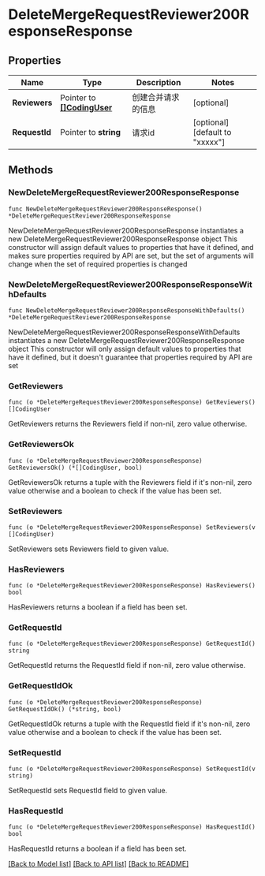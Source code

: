 # DeleteMergeRequestReviewer200ResponseResponse

## Properties

Name | Type | Description | Notes
------------ | ------------- | ------------- | -------------
**Reviewers** | Pointer to [**[]CodingUser**](CodingUser.md) | 创建合并请求的信息 | [optional] 
**RequestId** | Pointer to **string** | 请求id | [optional] [default to "xxxxx"]

## Methods

### NewDeleteMergeRequestReviewer200ResponseResponse

`func NewDeleteMergeRequestReviewer200ResponseResponse() *DeleteMergeRequestReviewer200ResponseResponse`

NewDeleteMergeRequestReviewer200ResponseResponse instantiates a new DeleteMergeRequestReviewer200ResponseResponse object
This constructor will assign default values to properties that have it defined,
and makes sure properties required by API are set, but the set of arguments
will change when the set of required properties is changed

### NewDeleteMergeRequestReviewer200ResponseResponseWithDefaults

`func NewDeleteMergeRequestReviewer200ResponseResponseWithDefaults() *DeleteMergeRequestReviewer200ResponseResponse`

NewDeleteMergeRequestReviewer200ResponseResponseWithDefaults instantiates a new DeleteMergeRequestReviewer200ResponseResponse object
This constructor will only assign default values to properties that have it defined,
but it doesn't guarantee that properties required by API are set

### GetReviewers

`func (o *DeleteMergeRequestReviewer200ResponseResponse) GetReviewers() []CodingUser`

GetReviewers returns the Reviewers field if non-nil, zero value otherwise.

### GetReviewersOk

`func (o *DeleteMergeRequestReviewer200ResponseResponse) GetReviewersOk() (*[]CodingUser, bool)`

GetReviewersOk returns a tuple with the Reviewers field if it's non-nil, zero value otherwise
and a boolean to check if the value has been set.

### SetReviewers

`func (o *DeleteMergeRequestReviewer200ResponseResponse) SetReviewers(v []CodingUser)`

SetReviewers sets Reviewers field to given value.

### HasReviewers

`func (o *DeleteMergeRequestReviewer200ResponseResponse) HasReviewers() bool`

HasReviewers returns a boolean if a field has been set.

### GetRequestId

`func (o *DeleteMergeRequestReviewer200ResponseResponse) GetRequestId() string`

GetRequestId returns the RequestId field if non-nil, zero value otherwise.

### GetRequestIdOk

`func (o *DeleteMergeRequestReviewer200ResponseResponse) GetRequestIdOk() (*string, bool)`

GetRequestIdOk returns a tuple with the RequestId field if it's non-nil, zero value otherwise
and a boolean to check if the value has been set.

### SetRequestId

`func (o *DeleteMergeRequestReviewer200ResponseResponse) SetRequestId(v string)`

SetRequestId sets RequestId field to given value.

### HasRequestId

`func (o *DeleteMergeRequestReviewer200ResponseResponse) HasRequestId() bool`

HasRequestId returns a boolean if a field has been set.


[[Back to Model list]](../README.md#documentation-for-models) [[Back to API list]](../README.md#documentation-for-api-endpoints) [[Back to README]](../README.md)



